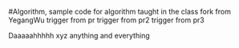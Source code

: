 #Algorithm, sample code for algorithm taught in the class
fork from YegangWu
trigger from pr
trigger from pr2
trigger from pr3




Daaaaahhhhh
xyz
anything and everything
